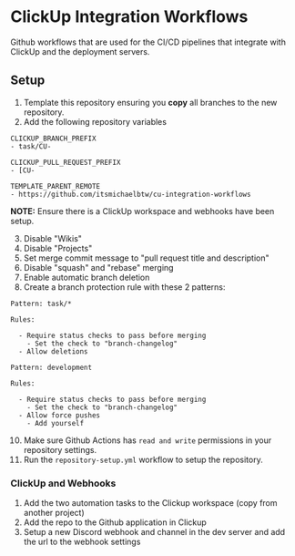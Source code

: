 # ClickUp Integration Workflows

Github workflows that are used for the CI/CD pipelines that integrate with ClickUp and the deployment servers.

## Setup

1. Template this repository ensuring you **copy** all branches to the new repository.
2. Add the following repository variables

```
CLICKUP_BRANCH_PREFIX
- task/CU-

CLICKUP_PULL_REQUEST_PREFIX
- [CU-

TEMPLATE_PARENT_REMOTE
- https://github.com/itsmichaelbtw/cu-integration-workflows
```

**NOTE:** Ensure there is a ClickUp workspace and webhooks have been setup.

3. Disable "Wikis"
4. Disable "Projects"
5. Set merge commit message to "pull request title and description"
6. Disable "squash" and "rebase" merging
7. Enable automatic branch deletion
8. Create a branch protection rule with these 2 patterns:

```
Pattern: task/*

Rules:

  - Require status checks to pass before merging
    - Set the check to "branch-changelog"
  - Allow deletions
```

```
Pattern: development

Rules:

  - Require status checks to pass before merging
    - Set the check to "branch-changelog"
  - Allow force pushes
    - Add yourself
```

10. Make sure Github Actions has `read and write` permissions in your repository settings.
11. Run the `repository-setup.yml` workflow to setup the repository.

### ClickUp and Webhooks

1. Add the two automation tasks to the Clickup workspace (copy from another project)
2. Add the repo to the Github application in Clickup
3. Setup a new Discord webhook and channel in the dev server and add the url to the webhook settings
